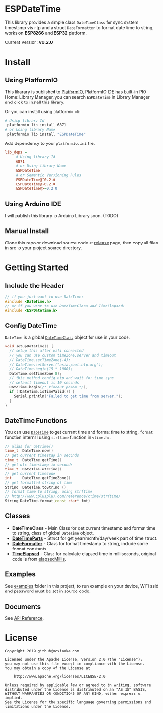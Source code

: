 # ESPDateTime

This library provides a simple class `DateTimeClass` for sync system timestamp vis ntp and a struct `DateFormatter` to format date time to string, works on **ESP8266** and **ESP32** platform.

Current Version: **v0.2.0**

# Install

## Using PlatformIO

This libarary is published to [PlatformIO](https://platformio.org/lib/show/6871/ESPDateTime), PlatformIO IDE has built-in PIO Home: Library Manager, you can search `ESPDateTime` in Library Manager and click to install this library.

Or you can install using platformio cli:

```bash
# Using library Id
 platformio lib install 6871
# or Using library Name
 platformio lib install "ESPDateTime"
```

Add dependency to your `platformio.ini` file:

```ini
lib_deps =
     # Using library Id
     6871
     # or Using library Name
     ESPDateTime
     # or Semantic Versioning Rules
     ESPDateTime@^0.2.0
     ESPDateTime@~0.2.0
     ESPDateTime@>=0.2.0
```

## Using Arduino IDE

I will publish this library to Arduino Library soon. (TODO)

## Manual Install

Clone this repo or download source code at [release](https://github.com/mcxiaoke/ESPDateTime/releases/latest) page, then copy all files in src to your project source directory.

# Getting Started

## Include the Header

```cpp
// if you just want to use DateTime:
#include <DateTime.h>
// or if you want to use DateTimeClass and TimeElapsed:
#include <ESPDateTime.h>
```

## Config DateTime

`DateTime` is a global [`DateTimeClass`](https://github.com/mcxiaoke/ESPDateTime/blob/master/src/DateTime.h#L58) object for use in your code.

```cpp
void setupDateTime() {
  // setup this after wifi connected
  // you can use custom timeZone,server and timeout
  // DateTime.setTimeZone(-4);
  // DateTime.setServer("asia.pool.ntp.org");
  // DateTime.begin(15 * 1000);
  DateTime.setTimeZone(8);
  // this method config ntp and wait for time sync
  // default timeout is 10 seconds
  DateTime.begin(/* timeout param */);
  if (!DateTime.isTimeValid()) {
    Serial.println("Failed to get time from server.");
  }
}
```

## DateTime Functions

You can use [`DateTime`](https://github.com/mcxiaoke/ESPDateTime/blob/master/src/DateTime.h#L58) to get current time and format time to string, `format` function internal using `strftime` function in `<time.h>`.

```cpp
// alias for getTime()
time_t  DateTime.now()
// get current timestap in seconds
time_t  DateTime.getTime()
// get utc timestamp in seconds
time_t  DateTime.utcTime()
// get current timezone
int     DateTime.getTimeZone()
// get formatted string of time
String  DateTime.toString ()
// format time to string, using strftime
// http://www.cplusplus.com/reference/ctime/strftime/
String DateTime.format(const char* fmt);
```

## Classes

- [**DateTimeClass**](https://github.com/mcxiaoke/ESPDateTime/blob/master/src/DateTime.h#L58) - Main Class for get current timestamp and format time to string, class of global `DateTime` object.
- [**DateTimeParts**](https://github.com/mcxiaoke/ESPDateTime/blob/master/src/DateTime.h#L20) - Struct for get year/month/day/week part of time struct.
- [**DateFormatter**](https://github.com/mcxiaoke/ESPDateTime/blob/master/src/DateTime.h#L44) - Class for format timestamp to string, include some format constants.
- [**TimeElapsed**](https://github.com/mcxiaoke/ESPDateTime/blob/master/src/TimeElapsed.h) - Class for calculate elapsed time in milliseconds, original code is from [elapsedMillis](https://github.com/pfeerick/elapsedMillis).

## Examples

See [examples](https://github.com/mcxiaoke/ESPDateTime/tree/master/examples/) folder in this project, to run example on your device, WiFi ssid and password must be set in source code.

## Documents

See [API Reference](https://blog.mcxiaoke.com/ESPDateTime/).

# License

    Copyright 2019 github@mcxiaoke.com

    Licensed under the Apache License, Version 2.0 (the "License");
    you may not use this file except in compliance with the License.
    You may obtain a copy of the License at

        http://www.apache.org/licenses/LICENSE-2.0

    Unless required by applicable law or agreed to in writing, software
    distributed under the License is distributed on an "AS IS" BASIS,
    WITHOUT WARRANTIES OR CONDITIONS OF ANY KIND, either express or implied.
    See the License for the specific language governing permissions and
    limitations under the License.
